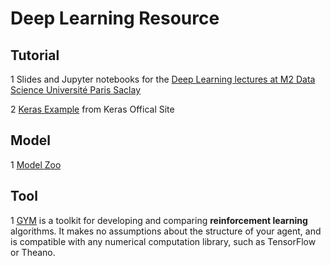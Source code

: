 # Deep Learning Resource

## Tutorial
1 Slides and Jupyter notebooks for the [Deep Learning lectures at M2 Data Science Université Paris Saclay](https://github.com/m2dsupsdlclass/lectures-labs)

2 [Keras Example](https://github.com/keras-team/keras/tree/master/examples) from Keras Offical Site


## Model
1 [Model Zoo](https://modelzoo.co/)

## Tool
1 [GYM](https://gym.openai.com/docs/#getting-started-with-gym) is a toolkit for developing and comparing **reinforcement learning** algorithms. It makes no assumptions about the structure of your agent, and is compatible with any numerical computation library, such as TensorFlow or Theano.
